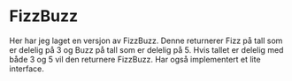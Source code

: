 # FizzBuzz
Her har jeg laget en versjon av FizzBuzz.
Denne returnerer Fizz på tall som er delelig på 3 og Buzz på tall som er delelig på 5.
Hvis tallet er delelig med både 3 og 5 vil den returnere FizzBuzz.
Har også implementert et lite interface.
